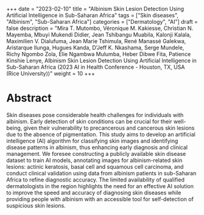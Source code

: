 +++
date = "2023-02-10"
title = "Albinism Skin Lesion Detection Using Artificial Intelligence in Sub-Saharan Africa"
tags = ["Skin diseases", "Albinism", "Sub-Saharan Africa"]
categories = ["Dermatology", "AI"]
draft = false
description = "Mira T. Mutombo, Véronique M. Kakiesse, Christian N. Mayemba, Mbuyi Mukendi Didier, Jean Tshibangu Muabila, Kalonji Kalala, Maximilien V. Dialufuma, Jean Marie Tshimula, René Manassé Galekwa, Aristarque Ilunga, Hugues Kanda, D'Jeff K. Nkashama, Serge Mundele, Richy Ngombo Zola, Élie Ngambwa Mulumba, Heber Dibwe Fita, Patience Kinshie Lenye, Albinism Skin Lesion Detection Using Artificial Intelligence in Sub-Saharan Africa (2023 AI in Health Conference - Houston, TX, USA (Rice University))"
weight = 10
+++






# Abstract
Skin diseases pose considerable health challenges for individuals with albinism. Early detection of skin conditions can be crucial for their well-being, given their vulnerability to precancerous and cancerous skin lesions due to the absence of pigmentation. This study aims to develop an artificial intelligence (AI) algorithm for classifying skin images and identifying disease patterns in albinism, thus enhancing early diagnosis and clinical management. We foresee constructing a publicly available skin disease dataset to train AI models, annotating images for albinism-related skin lesions: actinic keratosis, basal cell and squamous cell carcinoma, and conduct clinical validation using data from albinism patients in sub-Saharan Africa to refine diagnostic accuracy. The limited availability of qualified dermatologists in the region highlights the need for an effective AI solution to improve the speed and accuracy of diagnosing skin diseases while providing people with albinism with an accessible tool for self-detection of suspicious skin lesions.
